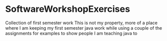 # SoftwareWorkshopExercises
Collection of first semester work
This is not my property, more of a place where I am keeping my first semester java work while using a couple of the assignments for examples to show people I am teaching java to 